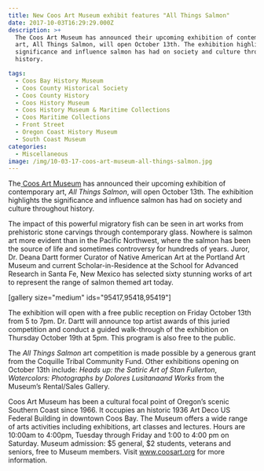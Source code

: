 ```yaml
---
title: New Coos Art Museum exhibit features "All Things Salmon"
date: 2017-10-03T16:29:29.000Z
description: >+
  The Coos Art Museum has announced their upcoming exhibition of contemporary
  art, All Things Salmon, will open October 13th. The exhibition highlights the
  significance and influence salmon has had on society and culture throughout
  history.

tags:
  - Coos Bay History Museum
  - Coos County Historical Society
  - Coos County History
  - Coos History Museum
  - Coos History Museum & Maritime Collections
  - Coos Maritime Collections
  - Front Street
  - Oregon Coast History Museum
  - South Coast Museum
categories:
  - Miscellaneous
image: /img/10-03-17-coos-art-museum-all-things-salmon.jpg
---
```

The<a href="https://www.coosart.org/"> Coos Art Museum</a> has announced their upcoming exhibition of contemporary art, <em>All Things Salmon</em>, will open October 13th. The exhibition highlights the significance and influence salmon has had on society and culture throughout history.

The impact of this powerful migratory fish can be seen in art works from prehistoric stone carvings through contemporary glass. Nowhere is salmon art more evident than in the Pacific Northwest, where the salmon has been the source of life and sometimes controversy for hundreds of years. Juror, Dr. Deana Dartt former Curator of Native American Art at the Portland Art Museum and current Scholar-in-Residence at the School for Advanced Research in Santa Fe, New Mexico has selected sixty stunning works of art to represent the range of salmon themed art today.

[gallery size="medium" ids="95417,95418,95419"]

The exhibition will open with a free public reception on Friday October 13th from 5 to 7pm. Dr. Dartt will announce top artist awards of this juried competition and conduct a guided walk-through of the exhibition on Thursday October 19th at 5pm. This program is also free to the public.

The <em>All Things Salmon</em> art competition is made possible by a generous grant from the Coquille Tribal Community Fund. Other exhibitions opening on October 13th include: <em>Heads up: the Satiric Art of Stan Fullerton</em>, <em>Watercolors: Photographs by Dolores Lusitanaand Works</em> from the Museum’s Rental/Sales Gallery.

Coos Art Museum has been a cultural focal point of Oregon’s scenic Southern Coast since 1966. It occupies an historic 1936 Art Deco US Federal Building in downtown Coos Bay. The Museum offers a wide range of arts activities including exhibitions, art classes and lectures. Hours are 10:00am to 4:00pm, Tuesday through Friday and 1:00 to 4:00 pm on Saturday. Museum admission: $5 general, $2 students, veterans and seniors, free to Museum members. Visit <a href="https://www.coosart.org/">www.coosart.org</a> for more information.

